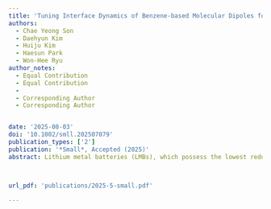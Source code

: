 ```yaml
---
title: 'Tuning Interface Dynamics of Benzene-based Molecular Dipoles for High Capacity and Long Lifespan in Lithium Metal Batteries'
authors:
  - Chae Yeong Son
  - Daehyun Kim
  - Huiju Kim
  - Haesun Park
  - Won-Hee Ryu
author_notes:
  - Equal Contribution 
  - Equal Contribution 
  -
  - Corresponding Author
  - Corresponding Author


date: '2025-08-03'
doi: '10.1002/smll.202507079'
publication_types: ['2']
publication: '*Small*, Accepted (2025)'
abstract: Lithium metal batteries (LMBs), which possess the lowest reduction potential and exceptional capacity, have long been regarded as the ultimate solution for realizing ultrahigh energy storage systems. However, dendritic Li formation poses significant challenges, leading to performance degradation and safety hazards. This study emphasizes the importance of controlling the functional edge structures of benzene-derived molecular electrolyte additives to achieve rapid and long-term LMB performance, thereby proposing benzoate sodium salt (BZ-COO) as a promising candidate. Finally, Li-Li symmetric cells employing BZ─COO exhibit exceptional cycling performance over 1600 cycles even under harsh conditions (5 mA cm−2), outperforming benzene additives with ─CH3 or ─CHO substituents. This study provides a novel perspective on the development of surface flattening electrolyte additives for rapid operation and extended lifespan of LMBs.



url_pdf: 'publications/2025-5-small.pdf'

---
```



<!--- Supplementary notes can be added here, including [code and math](https://wowchemy.com/docs/content/writing-markdown-latex/). --->